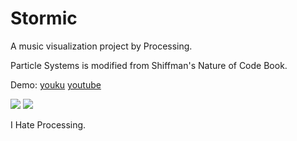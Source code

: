 Stormic
========

A music visualization project by Processing.

Particle Systems is modified from Shiffman's Nature of Code Book.

Demo: [youku](http://v.youku.com/v_show/id_XNzEyNTMzNjE2.html) [youtube](http://youtu.be/cJ_yJjVNTRI)

![](https://houkanshan.github.io/stormic/daily/5.1.png)
![](https://houkanshan.github.io/stormic/daily/5.2.png)

I Hate Processing.
